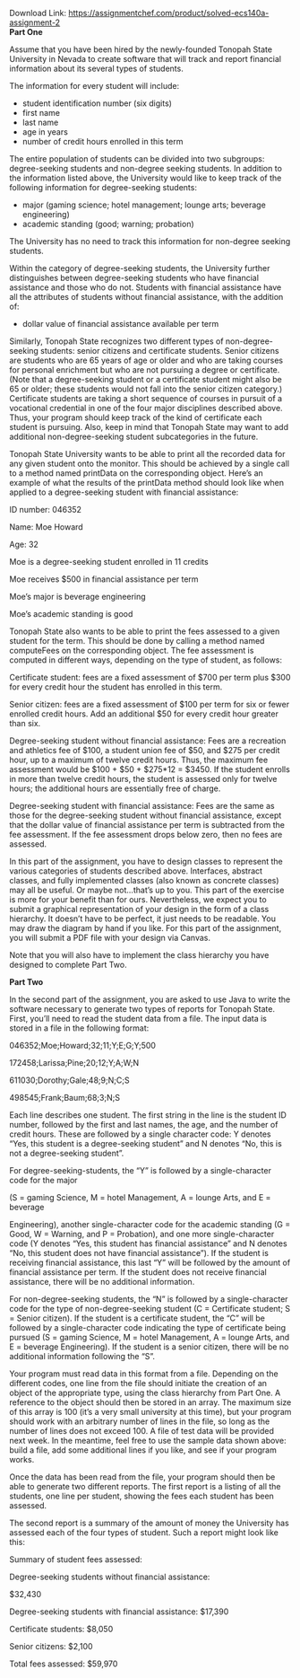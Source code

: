 Download Link: https://assignmentchef.com/product/solved-ecs140a-assignment-2
<br>
<strong>Part One </strong>




Assume that you have been hired by the newly-founded Tonopah State University in Nevada to create software that will track and report financial information about its several types of students.




The information for every student will include:

<ul>

 <li>student identification number (six digits)</li>

 <li>first name</li>

 <li>last name</li>

 <li>age in years</li>

 <li>number of credit hours enrolled in this term</li>

</ul>




The entire population of students can be divided into two subgroups:  degree-seeking students and non-degree seeking students.  In addition to the information listed above, the University would like to keep track of the following information for degree-seeking students:

<ul>

 <li>major (gaming science; hotel management; lounge arts; beverage engineering)</li>

 <li>academic standing (good; warning; probation)</li>

</ul>




The University has no need to track this information for non-degree seeking students.




Within the category of degree-seeking students, the University further distinguishes between degree-seeking students who have financial assistance and those who do not. Students with financial assistance have all the attributes of students without financial assistance, with the addition of:

<ul>

 <li>dollar value of financial assistance available per term</li>

</ul>




Similarly, Tonopah State recognizes two different types of non-degree-seeking students:  senior citizens and certificate students.  Senior citizens are students who are 65 years of age or older and who are taking courses for personal enrichment but who are not pursuing a degree or certificate.  (Note that a degree-seeking student or a certificate student might also be 65 or older; these students would not fall into the senior citizen category.)   Certificate students are taking a short sequence of courses in pursuit of a vocational credential in one of the four major disciplines described above.  Thus, your program should keep track of the kind of certificate each student is pursuing.  Also, keep in mind that Tonopah State may want to add additional non-degree-seeking student subcategories in the future.




Tonopah State University wants to be able to print all the recorded data for any given student onto the monitor.  This should be achieved by a single call to a method named  printData on the corresponding object.  Here’s an example of what the results of the printData method should look like when applied to a degree-seeking student with financial assistance:




ID number: 046352

Name:      Moe Howard

Age:       32




Moe is a degree-seeking student enrolled in 11 credits

Moe receives $500 in financial assistance per term

Moe’s major is beverage engineering

Moe’s academic standing is good




Tonopah State also wants to be able to print the fees assessed to a given student for the term.  This should be done by calling a method named computeFees on the corresponding object.  The fee assessment is computed in different ways, depending on the type of student, as follows:




Certificate student: fees are a fixed assessment of $700 per term plus $300 for every credit hour the student has enrolled in this term.




Senior citizen:  fees are a fixed assessment of $100 per term for six or fewer enrolled credit hours.  Add an additional $50 for every credit hour greater than six.




Degree-seeking student without financial assistance:  Fees are a recreation and athletics fee of $100, a student union fee of $50, and $275 per credit hour, up to a maximum of twelve credit hours.  Thus, the maximum fee assessment would be $100 + $50 + $275*12 = $3450.  If the student enrolls in more than twelve credit hours, the student is assessed only for twelve hours; the additional hours are essentially free of charge.




Degree-seeking student with financial assistance:  Fees are the same as those for the degree-seeking student without financial assistance, except that the dollar value of financial assistance per term is subtracted from the fee assessment.  If the fee assessment drops below zero, then no fees are assessed.




In this part of the assignment, you have to design classes to represent the various categories of students described above.  Interfaces, abstract classes, and fully implemented classes (also known as concrete classes) may all be useful.  Or maybe not…that’s up to you.  This part of the exercise is more for your benefit than for ours.  Nevertheless, we expect you to submit a graphical representation of your design in the form of a class hierarchy.  It doesn’t have to be perfect, it just needs to be readable.  You may draw the diagram by hand if you like.  For this part of the assignment, you will submit a PDF file with your design via Canvas.




Note that you will also have to implement the class hierarchy you have designed to complete Part Two.




<strong>Part Two </strong>




In the second part of the assignment, you are asked to use Java to write the software necessary to generate two types of reports for Tonopah State.  First, you’ll need to read the student data from a file.  The input data is stored in a file in the following format:




046352;Moe;Howard;32;11;Y;E;G;Y;500

172458;Larissa;Pine;20;12;Y;A;W;N

611030;Dorothy;Gale;48;9;N;C;S

498545;Frank;Baum;68;3;N;S




Each line describes one student.  The first string in the line is the student ID number, followed by the first and last names, the age, and the number of credit hours.  These are followed by a single character code: Y denotes “Yes, this student is a degree-seeking student” and N denotes “No, this is not a degree-seeking student”.




For degree-seeking-students, the “Y” is followed by a single-character code for the major

(S = gaming Science, M = hotel Management, A = lounge Arts, and E = beverage

Engineering), another single-character code for the academic standing (G = Good, W = Warning, and P = Probation), and one more single-character code (Y denotes “Yes, this student has financial assistance” and N denotes “No, this student does not have financial assistance”).  If the student is receiving financial assistance, this last “Y” will be followed by the amount of financial assistance per term.  If the student does not receive financial assistance, there will be no additional information.




For non-degree-seeking students, the “N” is followed by a single-character code for the type of non-degree-seeking student (C = Certificate student; S = Senior citizen).  If the student is a certificate student, the “C” will be followed by a single-character code indicating the type of certificate being pursued (S = gaming Science, M = hotel Management, A = lounge Arts, and E = beverage Engineering).  If the student is a senior citizen, there will be no additional information following the “S”.




Your program must read data in this format from a file.  Depending on the different codes, one line from the file should initiate the creation of an object of the appropriate type, using the class hierarchy from Part One. A reference to the object should then be stored in an array.  The maximum size of this array is 100 (it’s a very small university at this time), but your program should work with an arbitrary number of lines in the file, so long as the number of lines does not exceed 100.  A file of test data will be provided next week.  In the meantime, feel free to use the sample data shown above: build a file, add some additional lines if you like, and see if your program works.




Once the data has been read from the file, your program should then be able to generate two different reports.  The first report is a listing of all the students, one line per student, showing the fees each student has been assessed.




The second report is a summary of the amount of money the University has assessed each of the four types of student.  Such a report might look like this:







Summary of student fees assessed:




Degree-seeking students without financial assistance:

$32,430

Degree-seeking students with financial assistance: $17,390

Certificate students: $8,050

Senior citizens: $2,100




Total fees assessed: $59,970